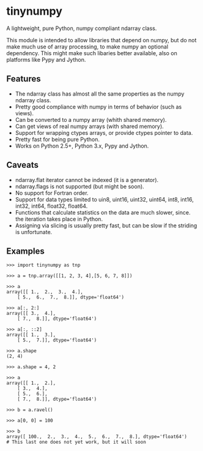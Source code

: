 tinynumpy
=========

A lightweight, pure Python, numpy compliant ndarray class.

This module is intended to allow libraries that depend on numpy, but
do not make much use of array processing, to make numpy an optional
dependency. This might make such libaries better available, also on
platforms like Pypy and Jython.

Features
--------

* The ndarray class has almost all the same properties as the numpy
  ndarray class.
* Pretty good compliance with numpy in terms of behavior (such as views).
* Can be converted to a numpy array (whith shared memory).
* Can get views of real numpy arrays (with shared memory).
* Support for wrapping ctypes arrays, or provide ctypes pointer to data.
* Pretty fast for being pure Python.
* Works on Python 2.5+, Python 3.x, Pypy and Jython.

Caveats
-------

* ndarray.flat iterator cannot be indexed (it is a generator).
* ndarray.flags is not supported (but might be soon).
* No support for Fortran order.
* Support for data types limited to uin8, uint16, uint32, uint64, int8,
  int16, int32, int64, float32, float64.
* Functions that calculate statistics on the data are much slower, since.
  the iteration takes place in Python.
* Assigning via slicing is usually pretty fast, but can be slow if the
  striding is unfortunate.


Examples
--------
    
    >>> import tinynumpy as tnp
    
    >>> a = tnp.array([[1, 2, 3, 4],[5, 6, 7, 8]])
    
    >>> a
    array([[ 1.,  2.,  3.,  4.], 
        [ 5.,  6.,  7.,  8.]], dtype='float64')
    
    >>> a[:, 2:]
    array([[ 3.,  4.], 
        [ 7.,  8.]], dtype='float64')
    
    >>> a[:, ::2]
    array([[ 1.,  3.], 
        [ 5.,  7.]], dtype='float64')
    
    >>> a.shape
    (2, 4)
    
    >>> a.shape = 4, 2
    
    >>> a
    array([[ 1.,  2.], 
        [ 3.,  4.], 
        [ 5.,  6.], 
        [ 7.,  8.]], dtype='float64')
    
    >>> b = a.ravel()
    
    >>> a[0, 0] = 100
    
    >>> b
    array([ 100.,  2.,  3.,  4.,  5.,  6.,  7.,  8.], dtype='float64')
    # This last one does not yet work, but it will soon
